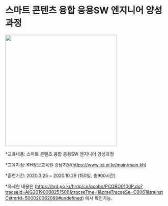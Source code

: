 # 스마트 콘텐츠 융합 응용SW 엔지니어 양성과정

 <img src="https://user-images.githubusercontent.com/40678414/77620102-f5e0ce00-6f7c-11ea-8548-72c5761458a8.jpg" width="350px">
  
  *교육내용: 스마트 콘텐츠 융합 응용SW 엔지니어 양성과정
  
  *교육지점: KH정보교육원 강남지원(https://www.iei.or.kr/main/main.kh)
  
  *훈련기간: 2020.3.25 ~ 2020.10.29 (150일, 총900시간)

  *자세한 내용은 (https://hrd.go.kr/hrdp/co/pcobo/PCOBO0100P.do?tracseId=AIG20190000251506&tracseTme=1&crseTracseSe=C0061&trainstCstmrId=500020062069#undefined) 에서 확인가능.
